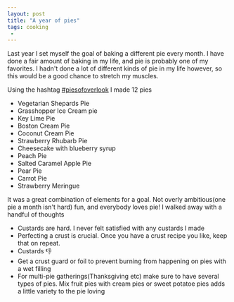 ```yaml
---
layout: post
title: "A year of pies"
tags: cooking
 -
---
```

Last year I set myself the goal of baking a different pie every month. I have done a fair amount of baking in my life, and pie is probably one of my favorites. I hadn't done a lot of different kinds of pie in my life however, so this would be a good chance to stretch my muscles.

Using the hashtag [#piesofoverlook](https://www.instagram.com/explore/tags/piesofoverlook/) I made 12 pies

* Vegetarian Shepards Pie
* Grasshopper Ice Cream pie
* Key Lime Pie
* Boston Cream Pie
* Coconut Cream Pie
* Strawberry Rhubarb Pie
* Cheesecake with blueberry syrup
* Peach Pie
* Salted Caramel Apple Pie
* Pear Pie
* Carrot Pie
* Strawberry Meringue

It was a great combination of elements for a goal. Not overly ambitious(one pie a month isn't hard) fun, and everybody loves pie! I walked away with a handful of thoughts


- Custards are hard. I never felt satisfied with any custards I made
- Perfecting a crust is crucial. Once you have a crust recipe you like, keep that on repeat.
- Custards 👎
- Get a crust guard or foil to prevent burning from happening on pies with a wet filling
- For multi-pie gatherings(Thanksgiving etc) make sure to have several types of pies. Mix fruit pies with cream pies or sweet potatoe pies adds a little variety to the pie loving
